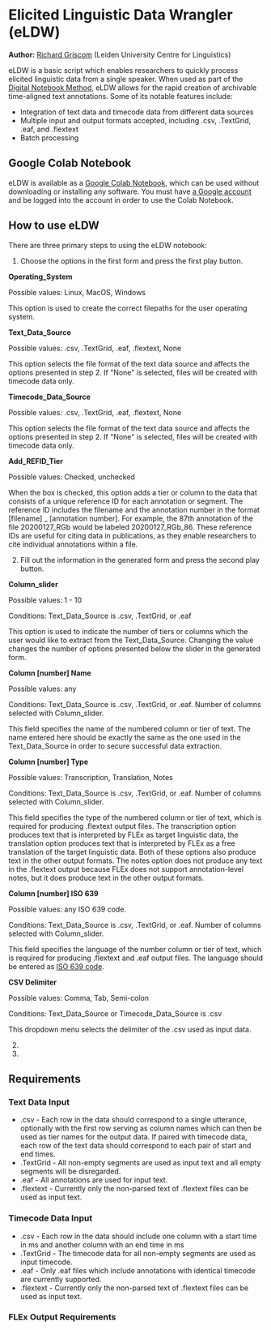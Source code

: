 # Elicited Linguistic Data Wrangler (eLDW)
**Author:** [Richard Griscom](https://rgris.com/) (Leiden University Centre for Linguistics)

eLDW is a basic script which enables researchers to quickly process elicited linguistic data from a single speaker. When used as part of the [Digital Notebook Method](https://github.com/rgriscom/Digital-Notebook-Method), eLDW allows for the rapid creation of archivable time-aligned text annotations. Some of its notable features include:
* Integration of text data and timecode data from different data sources
* Multiple input and output formats accepted, including .csv, .TextGrid, .eaf, and .flextext
* Batch processing

## Google Colab Notebook
eLDW is available as a [Google Colab Notebook](https://colab.research.google.com/drive/1k_mI4tPUCHVNq_m9_J62fcUVjcuHY7Qb?usp=sharing), which can be used without downloading or installing any software. You must have [a Google account](https://www.google.com/intl/en/account/about/) and be logged into the account in order to use the Colab Notebook. 


## How to use eLDW
There are three primary steps to using the eLDW notebook:

1.  Choose the options in the first form and press the first play button.

  **Operating_System** 
  
 Possible values: Linux, MacOS, Windows
  
 This option is used to create the correct filepaths for the user operating system.
      
  **Text_Data_Source** 
  
Possible values: .csv, .TextGrid, .eaf, .flextext, None
  
This option selects the file format of the text data source and affects the options presented in step 2. If "None" is selected, files will be created with timecode data only. 
      
  **Timecode_Data_Source** 
  
Possible values: .csv, .TextGrid, .eaf, .flextext, None
 
This option selects the file format of the text data source and affects the options presented in step 2. If "None" is selected, files will be created with timecode data only. 
    
  **Add_REFID_Tier** 
  
Possible values: Checked, unchecked

When the box is checked, this option adds a tier or column to the data that consists of a unique reference ID for each annotation or segment. The reference ID includes the filename and the annotation number in the format [filename] _ [annotation number]. For example, the 87th annotation of the file 20200127_RGb would be labeled 20200127_RGb_86. These reference IDs are useful for citing data in publications, as they enable researchers to cite individual annotations within a file.


2. Fill out the information in the generated form and press the second play button. 
  
  **Column_slider** 
  
  Possible values: 1 - 10
  
  Conditions: Text_Data_Source is .csv, .TextGrid, or .eaf
  
  This option is used to indicate the number of tiers or columns which the user would like to extract from the Text_Data_Source. Changing the value changes the number of options presented below the slider in the generated form. 
  
  **Column [number] Name**
  
  Possible values: any
  
  Conditions: Text_Data_Source is .csv, .TextGrid, or .eaf. Number of columns selected with Column_slider.
  
  This field specifies the name of the numbered column or tier of text. The name entered here should be exactly the same as the one used in the Text_Data_Source in order to secure successful data extraction.
  
  **Column [number] Type**
  
  Possible values: Transcription, Translation, Notes
  
  Conditions: Text_Data_Source is .csv, .TextGrid, or .eaf. Number of columns selected with Column_slider.
  
  This field specifies the type of the numbered column or tier of text, which is required for producing .flextext output files. The transcription option produces text that is interpreted by FLEx as target linguistic data, the translation option produces text that is interpreted by FLEx as a free translation of the target linguistic data. Both of these options also produce text in the other output formats. The notes option does not produce any text in the .flextext output because FLEx does not support annotation-level notes, but it does produce text in the other output formats.
  
  **Column [number] ISO 639**
  
  Possible values: any ISO 639 code.
  
  Conditions: Text_Data_Source is .csv, .TextGrid, or .eaf. Number of columns selected with Column_slider.
  
  This field specifies the language of the number column or tier of text, which is required for producing .flextext and .eaf output files. The language should be entered as [ISO 639 code](https://iso639-3.sil.org/code_tables/639/data).
  
  
  **CSV Delimiter**
  
  Possible values: Comma, Tab, Semi-colon
  
  Conditions: Text_Data_Source or Timecode_Data_Source is .csv
  
  This dropdown menu selects the delimiter of the .csv used as input data.
  
  
  
  
  
  
  
      
     
  

2.
3.
## Requirements
### Text Data Input
* .csv - Each row in the data should correspond to a single utterance, optionally with the first row serving as column names which can then be used as tier names for the output data. If paired with timecode data, each row of the text data should correspond to each pair of start and end times.
* .TextGrid - All non-empty segments are used as input text and all empty segments will be disregarded. 
* .eaf - All annotations are used for input text.
* .flextext - Currently only the non-parsed text of .flextext files can be used as input text.

### Timecode Data Input
* .csv - Each row in the data should include one column with a start time in ms and another column with an end time in ms
* .TextGrid - The timecode data for all non-empty segments are used as input timecode.
* .eaf - Only .eaf files which include annotations with identical timecode are currently supported.
* .flextext - Currently only the non-parsed text of .flextext files can be used as input text.

### FLEx Output Requirements





